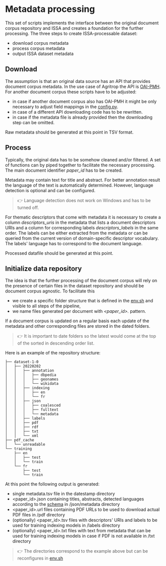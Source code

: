 # Metadata processing

This set of scripts implements the interface between the original document corpus repository and ISSA and creates a foundation for the further processing. The three steps to create ISSA-processable dataset:
- download corpus metadata 
- process corpus metadata
- output ISSA dataset metadata 

## Download
The assumption is that an original data source has an API that provides document corpus metadata. In the use case of Agritrop the API is [OAI-PMH](https://www.openarchives.org/pmh/). For another document corpus these scripts have to be adjusted:
- in case if another document corpus also has OAI-PMH it might be only necessary to adjust field mappings in the [config.py](../config.py).
- in case of a different API downloading code has to be rewritten.
- in case if the metadata file is already provided then the downloading step can be omitted.

Raw metadata should be generated at this point in TSV format.

## Process
Typically, the original data has to be somehow cleaned and/or filtered. A set of functions can by piped together to facilitate the necessary processing. 
The main document identifier *paper_id* has to be created.

Metadata may contain text for title and abstract. For better annotation result the language of the text is automatically determined. However, language detection is optional and can be configured.

>:point_right: Language detection does not work on Windows and has to be turned off.     

For thematic descriptors that come with metadata it is necessary to create a column *descriptors_uris* in the metadata that lists a document descriptors URIs and a column for corresponding labels *descriptors_labels* in the same order. The labels can be either extracted from the metadata or can be queried from the current version of domain-specific descriptor vocabulary. The labels' language has to correspond to the document language. 

Processed datafile should be generated at this point.

## Initialize data repository
The idea is that the further processing of the document corpus will rely on the presence of certain files in the dataset repository and should be document corpus agnostic. To facilitate this
- we create a specific folder structure that is defined in the [env.sh](../env.sh) and visible to all steps of the pipeline, 
- we name files generated per document with *<paper_id>.<ext>* pattern.   

If a document corpus is updated on a regular basis each update of the metadata and other corresponding files are stored in the dated folders. 

>:point_right: It is important to date folders so the latest would come at the top of the sorted in descending order list.

Here is an example of the repository structure:
```
├── dataset-1-0
│   ├── 20220202
│   │   ├── annotation
│   │   │   ├── dbpedia
│   │   │   ├── geonames
│   │   │   └── wikidata
│   │   ├── indexing
│   │   │   ├── en
│   │   │   └── fr
│   │   ├── json
│   │   │   ├── coalesced
│   │   │   ├── fulltext
│   │   │   └── metadata
│   │   ├── labels
│   │   ├── pdf
│   │   ├── rdf
│   │   ├── txt
│   │   └── xml
├── pdf_cache
│   └── unreadable
└── training
    ├── en
    │   ├── test
    │   └── train
    └── fr
        ├── test
        └── train
```

At this point the following output is generated:
- single metadata.tsv file in the datestamp directory
- <paper_id>.json containing titles, abstracts, detected languages according to the [schema](../../doc/ISSA_json_schema.txt) in /json/metadata directory
- <paper_id>.url files containing PDF URLs to be used to download actual PDF files in /pdf directory
- (optionally) <paper_id>.tsv files with descriptors' URIs and labels to be used for training indexing models in /labels directory
- (optionally) <paper_id>.txt files with text from metadata that can be used for training indexing models in case if PDF is not available in /txt directory
    
>:point_right: The directories correspond to the example above but can be reconfigures in [env.sh](../../env.sh)




 
